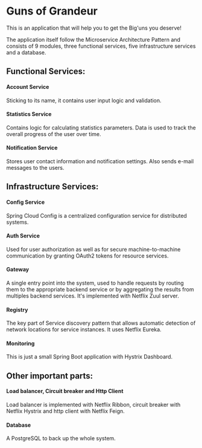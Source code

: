 # Guns of Grandeur
This is an application that will help you to get the Big'uns you deserve!

The application itself follow the Microservice Architecture Pattern and consists
of 9 modules, three functional services, five infrastructure services and a database.

## Functional Services:

#### Account Service
Sticking to its name, it contains user input logic and validation.

#### Statistics Service
Contains logic for calculating statistics parameters. Data is used to track
the overall progress of the user over time.

#### Notification Service
Stores user contact information and notification settings. Also sends
e-mail messages to the users.

## Infrastructure Services:

#### Config Service
Spring Cloud Config is a centralized configuration service for distributed systems.

#### Auth Service
Used for user authorization as well as for secure machine-to-machine communication
by granting OAuth2 tokens for resource services.

#### Gateway
A single entry point into the system, used to handle requests by routing them to the 
appropriate backend service or by aggregating the results from multiples backend services.
It's implemented with Netflix Zuul server.

#### Registry
The key part of Service discovery pattern that allows automatic detection of network
locations for service instances. It uses Netflix Eureka.

#### Monitoring
This is just a small Spring Boot application with Hystrix Dashboard.

## Other important parts:

#### Load balancer, Circuit breaker and Http Client
Load balancer is implemented with Netflix Ribbon, circuit breaker with Netflix Hystrix
and http client with Netflix Feign.

#### Database
A PostgreSQL to back up the whole system.